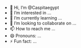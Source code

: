 - 👋 Hi, I’m @Caspitaegypt
- 👀 I’m interested in ...
- 🌱 I’m currently learning ...
- 💞️ I’m looking to collaborate on ...
- 📫 How to reach me ...
- 😄 Pronouns: ...
- ⚡ Fun fact: ...

<!---
Caspitaegypt/Caspitaegypt is a ✨ special ✨ repository because its `README.md` (this file) appears on your GitHub profile.
You can click the Preview link to take a look at your changes.
--->
